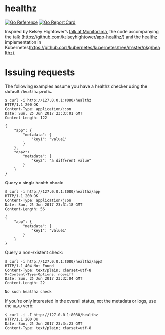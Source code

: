 # healthz

[![Go Reference](https://pkg.go.dev/badge/github.com/jasonhancock/healthz.svg)](https://pkg.go.dev/github.com/jasonhancock/healthz)
[![Go Report Card](https://goreportcard.com/badge/github.com/jasonhancock/healthz)](https://goreportcard.com/report/github.com/jasonhancock/healthz)

Inspired by Kelsey Hightower's [talk at Monitorama](https://vimeo.com/173610242), the code accompanying the talk (https://github.com/kelseyhightower/app-healthz/) and the healthz implementation in Kubernetes(https://github.com/kubernetes/kubernetes/tree/master/pkg/healthz).

# Issuing requests

The following examples assume you have a healthz checker using the default `/healthz` prefix:


```
$ curl -i http://127.0.0.1:8080/healthz
HTTP/1.1 200 OK
Content-Type: application/json
Date: Sun, 25 Jun 2017 23:33:01 GMT
Content-Length: 122

{
    "app": {
        "metadata": {
            "key1": "value1"
        }
    },
    "app2": {
        "metadata": {
            "key2": "a different value"
        }
    }
}
```

Query a single health check:

```
$ curl -i http://127.0.0.1:8080/healthz/app
HTTP/1.1 200 OK
Content-Type: application/json
Date: Sun, 25 Jun 2017 23:31:18 GMT
Content-Length: 56

{
    "app": {
        "metadata": {
            "key1": "value1"
        }
    }
}
```

Query a non-existent check:

```
$ curl -i http://127.0.0.1:8080/healthz/app3
HTTP/1.1 404 Not Found
Content-Type: text/plain; charset=utf-8
X-Content-Type-Options: nosniff
Date: Sun, 25 Jun 2017 23:32:04 GMT
Content-Length: 22

No such healthz check
```

If you're only interested in the overall status, not the metadata or logs, use the `HEAD` verb:

```
$ curl -i -I http://127.0.0.1:8080/healthz
HTTP/1.1 200 OK
Date: Sun, 25 Jun 2017 23:34:23 GMT
Content-Type: text/plain; charset=utf-8
```
